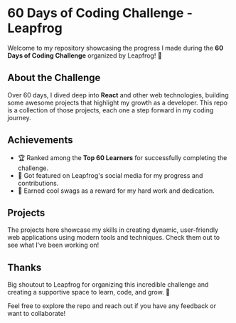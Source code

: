 # 60 Days of Coding Challenge - Leapfrog

Welcome to my repository showcasing the progress I made during the **60 Days of Coding Challenge** organized by Leapfrog! 🚀

## About the Challenge
Over 60 days, I dived deep into **React** and other web technologies, building some awesome projects that highlight my growth as a developer. This repo is a collection of those projects, each one a step forward in my coding journey.

## Achievements
- 🏆 Ranked among the **Top 60 Learners** for successfully completing the challenge.
- 📣 Got featured on Leapfrog's social media for my progress and contributions.
- 🎁 Earned cool swags as a reward for my hard work and dedication.

## Projects
The projects here showcase my skills in creating dynamic, user-friendly web applications using modern tools and techniques. Check them out to see what I’ve been working on!

## Thanks
Big shoutout to Leapfrog for organizing this incredible challenge and creating a supportive space to learn, code, and grow. 🙌

Feel free to explore the repo and reach out if you have any feedback or want to collaborate!
